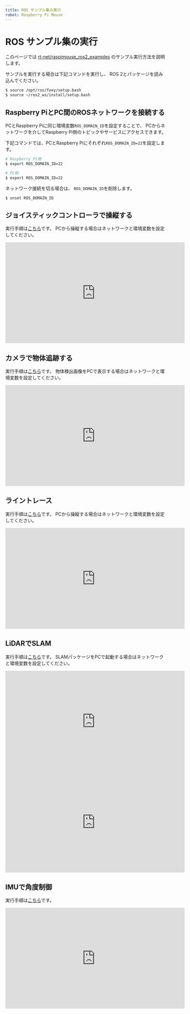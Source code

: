 ```yaml
---
title: ROS サンプル集の実行
robot: Raspberry Pi Mouse
---
```


# ROS サンプル集の実行

このページでは
[rt-net/raspimouse_ros2_examples](https://github.com/rt-net/raspimouse_ros2_examples)
のサンプル実行方法を説明します。

サンプルを実行する場合は下記コマンドを実行し、
ROS 2とパッケージを読み込んでください。

```sh
$ source /opt/ros/foxy/setup.bash
$ source ~/ros2_ws/install/setup.bash
```

## Raspberry PiとPC間のROSネットワークを接続する

PCとRaspberry Piに同じ環境変数`ROS_DOMAIN_ID`を設定することで、
PCからネットワークを介してRaspberry Pi側のトピックやサービスにアクセスできます。

下記コマンドでは、PCとRaspberry Piにそれぞれ`ROS_DOMAIN_ID=22`を設定します。

```sh
# Raspberry Pi側
$ export ROS_DOMAIN_ID=22

# PC側
$ export ROS_DOMAIN_ID=22
```

ネットワーク接続を切る場合は、
`ROS_DOMAIN_ID`を削除します。

```sh
$ unset ROS_DOMAIN_ID
```

## ジョイスティックコントローラで操縦する

実行手順は[こちら](https://github.com/rt-net/raspimouse_ros2_examples#joystick_control)です。
PCから操縦する場合はネットワークと環境変数を設定してください。

<iframe width="560" height="315" src="https://www.youtube.com/embed/GswxdB8Ia0Y" title="YouTube video player" frameborder="0" allow="accelerometer; autoplay; clipboard-write; encrypted-media; gyroscope; picture-in-picture" allowfullscreen></iframe>

## カメラで物体追跡する

実行手順は[こちら](https://github.com/rt-net/raspimouse_ros2_examples#object_tracking)です。
物体検出画像をPCで表示する場合はネットワークと環境変数を設定してください。

<iframe width="560" height="315" src="https://www.youtube.com/embed/U6_BuvrjyFc" title="YouTube video player" frameborder="0" allow="accelerometer; autoplay; clipboard-write; encrypted-media; gyroscope; picture-in-picture" allowfullscreen></iframe>

## ライントレース

実行手順は[こちら](https://github.com/rt-net/raspimouse_ros2_examples#line_follower)です。
PCから操縦する場合はネットワークと環境変数を設定してください。

<iframe width="560" height="315" src="https://www.youtube.com/embed/oPm0sW2V_tY" title="YouTube video player" frameborder="0" allow="accelerometer; autoplay; clipboard-write; encrypted-media; gyroscope; picture-in-picture" allowfullscreen></iframe>

## LiDARでSLAM

実行手順は[こちら](https://github.com/rt-net/raspimouse_ros2_examples#slam)です。
SLAMパッケージをPCで起動する場合はネットワークと環境変数を設定してください。

<iframe width="560" height="315" src="https://www.youtube.com/embed/gWozU47UqVE" title="YouTube video player" frameborder="0" allow="accelerometer; autoplay; clipboard-write; encrypted-media; gyroscope; picture-in-picture" allowfullscreen></iframe>

<iframe width="560" height="315" src="https://www.youtube.com/embed/hV68UqAntfo" title="YouTube video player" frameborder="0" allow="accelerometer; autoplay; clipboard-write; encrypted-media; gyroscope; picture-in-picture" allowfullscreen></iframe>

## IMUで角度制御

実行手順は[こちら](https://github.com/rt-net/raspimouse_ros2_examples#direction_controller)です。

<iframe width="560" height="315" src="https://www.youtube.com/embed/LDpC2wqIoU4" title="YouTube video player" frameborder="0" allow="accelerometer; autoplay; clipboard-write; encrypted-media; gyroscope; picture-in-picture" allowfullscreen></iframe>
